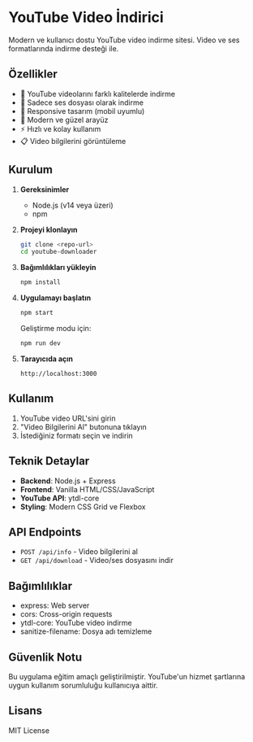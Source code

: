 # YouTube Video İndirici

Modern ve kullanıcı dostu YouTube video indirme sitesi. Video ve ses formatlarında indirme desteği ile.

## Özellikler

- 🎥 YouTube videolarını farklı kalitelerde indirme
- 🎵 Sadece ses dosyası olarak indirme
- 📱 Responsive tasarım (mobil uyumlu)
- 🎨 Modern ve güzel arayüz
- ⚡ Hızlı ve kolay kullanım
- 📋 Video bilgilerini görüntüleme

## Kurulum

1. **Gereksinimler**
   - Node.js (v14 veya üzeri)
   - npm

2. **Projeyi klonlayın**
   ```bash
   git clone <repo-url>
   cd youtube-downloader
   ```

3. **Bağımlılıkları yükleyin**
   ```bash
   npm install
   ```

4. **Uygulamayı başlatın**
   ```bash
   npm start
   ```

   Geliştirme modu için:
   ```bash
   npm run dev
   ```

5. **Tarayıcıda açın**
   ```
   http://localhost:3000
   ```

## Kullanım

1. YouTube video URL'sini girin
2. "Video Bilgilerini Al" butonuna tıklayın
3. İstediğiniz formatı seçin ve indirin

## Teknik Detaylar

- **Backend**: Node.js + Express
- **Frontend**: Vanilla HTML/CSS/JavaScript
- **YouTube API**: ytdl-core
- **Styling**: Modern CSS Grid ve Flexbox

## API Endpoints

- `POST /api/info` - Video bilgilerini al
- `GET /api/download` - Video/ses dosyasını indir

## Bağımlılıklar

- express: Web server
- cors: Cross-origin requests
- ytdl-core: YouTube video indirme
- sanitize-filename: Dosya adı temizleme

## Güvenlik Notu

Bu uygulama eğitim amaçlı geliştirilmiştir. YouTube'un hizmet şartlarına uygun kullanım sorumluluğu kullanıcıya aittir.

## Lisans

MIT License